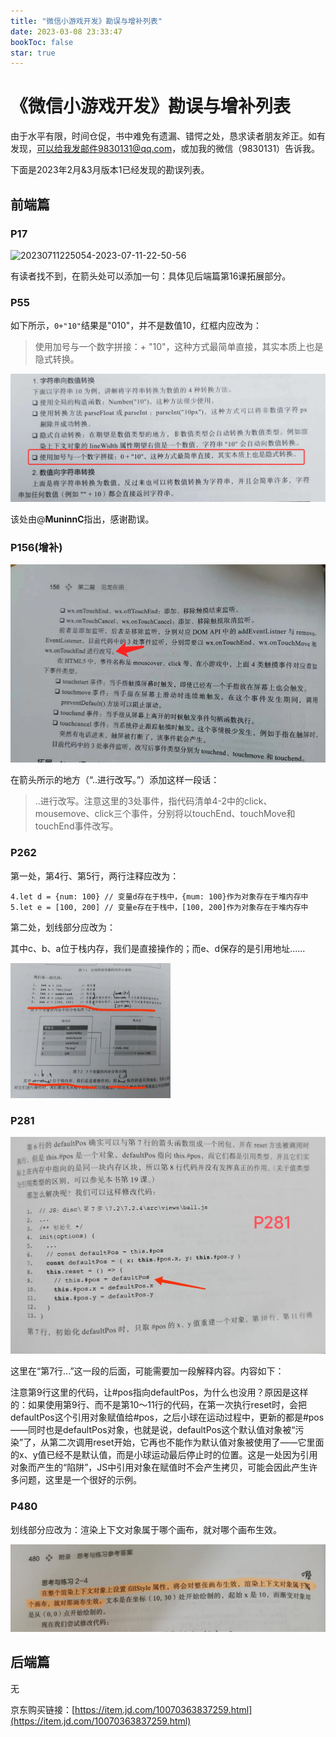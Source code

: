 ```yaml
---
title: "微信小游戏开发》勘误与增补列表"
date: 2023-03-08 23:33:47
bookToc: false
star: true
---
```

# 《微信小游戏开发》勘误与增补列表

由于水平有限，时间仓促，书中难免有遗漏、错愕之处，恳求读者朋友斧正。如有发现，可以给我发邮件9830131@qq.com，或加我的微信（9830131）告诉我。

下面是2023年2月&3月版本1已经发现的勘误列表。

## 前端篇

### P17

![20230711225054-2023-07-11-22-50-56](https://cdn.jsdelivr.net/gh/rixingyike/images@master/202320230711225054-2023-07-11-22-50-56.png)

有读者找不到，在箭头处可以添加一句：具体见后端篇第16课拓展部分。

### P55

如下所示，`0+"10"`结果是"010"，并不是数值10，红框内应改为：

> 使用加号与一个数字拼接：+ "10"，这种方式最简单直接，其实本质上也是隐式转换。

![image-20230411070305528](./assets/image-20230411070305528.png)

该处由@**MuninnC**指出，感谢勘误。

### P156(增补)

<img src="./assets/image-20230520193735778.png" alt="image-20230520193735778" style="zoom: 67%;" />

在箭头所示的地方（“..进行改写。”）添加这样一段话：

> ..进行改写。注意这里的3处事件，指代码清单4-2中的click、mousemove、click三个事件，分别将以touchEnd、touchMove和touchEnd事件改写。

### P262

第一处，第4行、第5行，两行注释应改为：

```
4.let d = {num: 100} // 变量d存在于栈中，{mum: 100}作为对象存在于堆内存中
5.let e = [100, 200] // 变量e存在于栈中，[100, 200]作为对象存在于堆内存中
```

第二处，划线部分应改为：

其中c、b、a位于栈内存，我们是直接操作的；而e、d保存的是引用地址......

<img src="./assets/image-20230308234139526.png" alt="image-20230308234139526" style="zoom: 25%;" />

### P281

![image-20230611150634840](./assets/image-20230611150634840.png)

这里在“第7行...”这一段的后面，可能需要加一段解释内容。内容如下：

注意第9行这里的代码，让#pos指向defaultPos，为什么也没用？原因是这样的：如果使用第9行、而不是第10～11行的代码，在第一次执行reset时，会把defaultPos这个引用对象赋值给#pos，之后小球在运动过程中，更新的都是#pos——同时也是defaultPos对象，也就是说，defaultPos这个默认值对象被“污染”了，从第二次调用reset开始，它再也不能作为默认值对象被使用了——它里面的x、y值已经不是默认值，而是小球运动最后停止时的位置。这是一处因为引用对象而产生的“陷阱”，JS中引用对象在赋值时不会产生拷贝，可能会因此产生许多问题，这里是一个很好的示例。

### P480

划线部分应改为：渲染上下文对象属于哪个画布，就对哪个画布生效。

![img](./assets/75-p480.jpeg)

## 后端篇

无

京东购买链接：[https://item.jd.com/10070363837259.html](https://item.jd.com/10070363837259.html)
